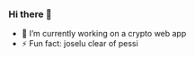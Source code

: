 ### Hi there 👋

- 🔭 I’m currently working on a crypto web app 
- ⚡ Fun fact: joselu clear of pessi

